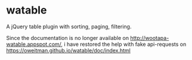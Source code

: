 watable
=======

A jQuery table plugin with sorting, paging, filtering.

Since the documentation is no longer available on http://wootapa-watable.appspot.com/, i have restored the help with fake api-requests on
https://oweitman.github.io/watable/doc/index.html

